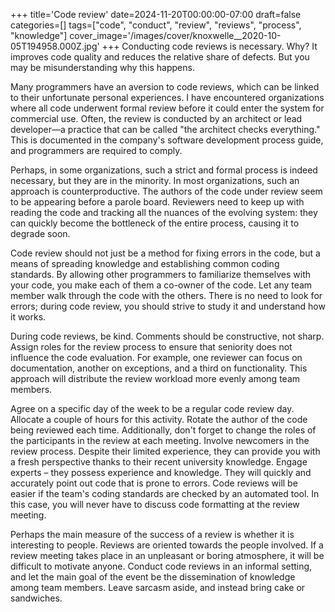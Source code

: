 +++
title='Code review'
date=2024-11-20T00:00:00-07:00
draft=false
categories=[]
tags=["code", "conduct", "review", "reviews", "process", "knowledge"]
cover_image='/images/cover/knoxwelle__2020-10-05T194958.000Z.jpg'
+++
Conducting code reviews is necessary. Why? It improves code quality and reduces the relative share of defects. But you may be misunderstanding why this happens.

Many programmers have an aversion to code reviews, which can be linked to their unfortunate personal experiences. I have encountered organizations where all code underwent formal review before it could enter the system for commercial use. Often, the review is conducted by an architect or lead developer—a practice that can be called "the architect checks everything." This is documented in the company's software development process guide, and programmers are required to comply.

Perhaps, in some organizations, such a strict and formal process is indeed necessary, but they are in the minority. In most organizations, such an approach is counterproductive. The authors of the code under review seem to be appearing before a parole board. Reviewers need to keep up with reading the code and tracking all the nuances of the evolving system: they can quickly become the bottleneck of the entire process, causing it to degrade soon.

Code review should not just be a method for fixing errors in the code, but a means of spreading knowledge and establishing common coding standards. By allowing other programmers to familiarize themselves with your code, you make each of them a co-owner of the code. Let any team member walk through the code with the others. There is no need to look for errors; during code review, you should strive to study it and understand how it works.

During code reviews, be kind. Comments should be constructive, not sharp. Assign roles for the review process to ensure that seniority does not influence the code evaluation. For example, one reviewer can focus on documentation, another on exceptions, and a third on functionality. This approach will distribute the review workload more evenly among team members.

Agree on a specific day of the week to be a regular code review day. Allocate a couple of hours for this activity. Rotate the author of the code being reviewed each time. Additionally, don't forget to change the roles of the participants in the review at each meeting. Involve newcomers in the review process. Despite their limited experience, they can provide you with a fresh perspective thanks to their recent university knowledge. Engage experts – they possess experience and knowledge. They will quickly and accurately point out code that is prone to errors. Code reviews will be easier if the team's coding standards are checked by an automated tool. In this case, you will never have to discuss code formatting at the review meeting.

Perhaps the main measure of the success of a review is whether it is interesting to people. Reviews are oriented towards the people involved. If a review meeting takes place in an unpleasant or boring atmosphere, it will be difficult to motivate anyone. Conduct code reviews in an informal setting, and let the main goal of the event be the dissemination of knowledge among team members. Leave sarcasm aside, and instead bring cake or sandwiches.